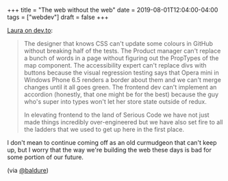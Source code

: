 +++
title = "The web without the web"
date = 2019-08-01T12:04:00-04:00
tags = ["webdev"]
draft = false
+++

[Laura on dev.to](https://dev.to/walaura/the-web-without-the-web-aeo):

> The designer that knows CSS can't update some colours in GitHub without breaking half of the tests. The Product manager can't replace a bunch of words in a page without figuring out the PropTypes of the map component. The accessibility expert can't replace divs with buttons because the visual regression testing says that Opera mini in Windows Phone 6.5 renders a border about them and we can't merge changes until it all goes green. The frontend dev can't implement an accordion (honestly, that one might be for the best) because the guy who's super into types won't let her store state outside of redux.
>
> In elevating frontend to the land of Serious Code we have not just made things incredibly over-engineered but we have also set fire to all the ladders that we used to get up here in the first place.

I don't mean to continue coming off as an old curmudgeon that can't keep up, but I worry that the way we're building the web these days is bad for some portion of our future.

(via [@baldure](https://notes.baldurbjarnason.com/2019/08/01/the-web-without.html))
